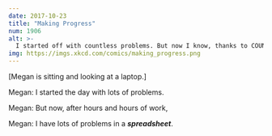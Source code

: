 ```yaml
---
date: 2017-10-23
title: "Making Progress"
num: 1906
alt: >-
  I started off with countless problems. But now I know, thanks to COUNT(), that I have "#REF! ERROR: Circular dependency detected" problems.
img: https://imgs.xkcd.com/comics/making_progress.png
---
```

[Megan is sitting and looking at a laptop.]

Megan: I started the day with lots of problems.

Megan: But now, after hours and hours of work,

Megan: I have lots of problems in a ***spreadsheet***.